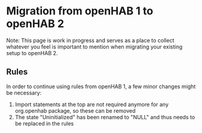 # Migration from openHAB 1 to openHAB 2

Note: This page is work in progress and serves as a place to collect whatever you feel is important to mention when migrating your existing setup to openHAB 2.

## Rules

In order to continue using rules from openHAB 1, a few minor changes might be necessary:

1. Import statements at the top are not required anymore for any org.openhab package, so these can be removed
1. The state "Uninitialized" has been renamed to "NULL" and thus needs to be replaced in the rules
